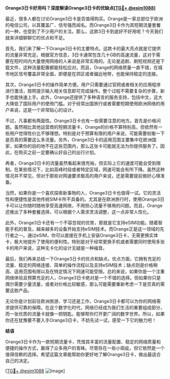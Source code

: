 **Orange3日卡好用吗？深度解读Orange3日卡的优缺点[[TG💪+ @esim1088](https://t.me/s/esim1088)]**

最近，很多人都在讨论Orange3日卡是否值得购买。Orange是一家总部位于欧洲的电信公司，以其覆盖广、信号强而闻名。而Orange3日卡作为其短期流量套餐的一种，也受到了不少用户的关注。那么，这款3日卡到底好不好用呢？今天我们就来详细聊聊它的优点和不足。

首先，我们来了解一下Orange3日卡的主要特点。这款卡的最大亮点就是它提供的流量非常充足。根据官方信息，3日卡通常包含几十GB的高速流量，这对于需要在短时间内大量使用网络的人来说是非常实用的。无论是追剧、刷短视频还是下载文件，这种流量配置都能轻松应对。而且，Orange的网络质量一直不错，在城市地区信号覆盖非常全面，即便是在郊区或者偏远地带，也能保持稳定的连接。

其次，Orange3日卡的操作简单方便。用户只需要通过官网或者相关的应用程序进行激活，按照提示输入相关信息即可完成操作。整个过程不需要复杂的步骤，新手也能快速上手。此外，Orange还提供了多种语言的服务支持，包括中文，这大大降低了国际用户的使用门槛。对于经常出国旅行或者需要短期使用欧洲网络的用户来说，这是一个非常贴心的设计。

不过，凡事都有两面性。Orange3日卡也有一些需要注意的地方。首先是价格问题。虽然相比其他运营商的短期流量卡，Orange的价格不算特别高，但依然有一些用户觉得性价比不够理想。特别是对于预算有限的用户来说，可能需要权衡一下是否真的需要这么多流量。另外，Orange3日卡的适用范围主要集中在欧洲国家，如果你的目的地不在这些范围内，那么这张卡可能就无法为你提供服务了。因此，在购买之前一定要确认好自己的出行计划。

再者，Orange3日卡的流量虽然看起来很充裕，但实际上它的速度可能会受到限制。在某些情况下，比如高峰时段或者特定区域，网速可能会有所下降。虽然这种情况并不常见，但对于那些对网速要求极高的用户来说，还是需要提前做好心理准备。

当然，如果你是一个喜欢探索新事物的人，Orange3日卡也值得一试。它的灵活性和便捷性是其他传统SIM卡所不具备的。尤其是在欧洲旅行时，使用Orange3日卡可以让你随时随地享受高速网络，不用担心流量不够用的问题。而且，Orange还推出了多种套餐选择，可以根据个人需求灵活调整，这一点非常人性化。

此外，Orange3日卡还有一个不容忽视的优势，那就是它支持eSIM功能。随着智能手机的普及，越来越多的设备开始支持eSIM技术。而Orange正是这一领域的先行者之一。通过eSIM，你可以直接在手机上安装Orange3日卡，无需更换实体卡，极大地提升了使用的便利性。特别是对于经常更换手机或者需要同时使用多张卡的用户来说，这种无卡化的设计无疑是一种福音。

最后，我们再来总结一下Orange3日卡的优点和缺点。优点方面，它拥有充足的流量、稳定的网络连接、简单的操作流程以及支持eSIM技术；缺点则是价格稍高、适用范围有限以及在特定情况下网速可能受限。总的来说，如果你是一个注重网络体验且预算充足的人，Orange3日卡绝对是一个不错的选择。但如果你只是偶尔需要少量流量，或者对价格比较敏感，那么可能需要重新考虑一下是否真的需要这款产品。

无论你是计划前往欧洲旅游、学习还是工作，Orange3日卡都可以为你的网络需求提供可靠的保障。在这个数字化时代，网络已经成为我们生活的重要组成部分，而一张优质的流量卡就像一把钥匙，能够帮你打开更广阔的数字世界。所以，如果你还在犹豫要不要入手Orange3日卡，不妨先试一试，感受一下它的魅力吧！

**结语**

Orange3日卡作为一款短期流量卡，凭借其丰富的流量配置、稳定的网络质量和便捷的操作方式，赢得了众多用户的青睐。尽管存在一些小瑕疵，但它依然是一个值得信赖的选择。希望这篇文章能帮助你更好地了解Orange3日卡，做出最适合自己的决定。

[[TG💪+ @esim1088](https://t.me/s/esim1088) ![Image](https://i.postimg.cc/4NQfJmqS/Snipaste-2025-05-13-00-14-12.png)]